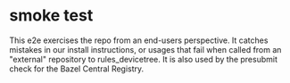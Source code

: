 # smoke test

This e2e exercises the repo from an end-users perspective.
It catches mistakes in our install instructions, or usages that fail when called from an "external" repository to rules_devicetree.
It is also used by the presubmit check for the Bazel Central Registry.
